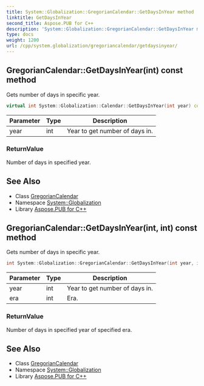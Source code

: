 ```yaml
---
title: System::Globalization::GregorianCalendar::GetDaysInYear method
linktitle: GetDaysInYear
second_title: Aspose.PUB for C++
description: 'System::Globalization::GregorianCalendar::GetDaysInYear method. Gets number of days in specific year in C++.'
type: docs
weight: 1200
url: /cpp/system.globalization/gregoriancalendar/getdaysinyear/
---
```

## GregorianCalendar::GetDaysInYear(int) const method


Gets number of days in specific year.

```cpp
virtual int System::Globalization::Calendar::GetDaysInYear(int year) const
```


| Parameter | Type | Description |
| --- | --- | --- |
| year | int | Year to get number of days in. |

### ReturnValue

Number of days in specified year.

## See Also

* Class [GregorianCalendar](../)
* Namespace [System::Globalization](../../)
* Library [Aspose.PUB for C++](../../../)
## GregorianCalendar::GetDaysInYear(int, int) const method


Gets number of days in specific year.

```cpp
int System::Globalization::GregorianCalendar::GetDaysInYear(int year, int era) const override
```


| Parameter | Type | Description |
| --- | --- | --- |
| year | int | Year to get number of days in. |
| era | int | Era. |

### ReturnValue

Number of days in specified year of specified era.

## See Also

* Class [GregorianCalendar](../)
* Namespace [System::Globalization](../../)
* Library [Aspose.PUB for C++](../../../)
